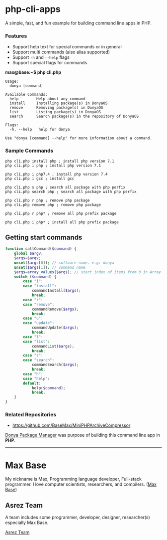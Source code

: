 # php-cli-apps

A simple, fast, and fun example for building command line apps in PHP.

### Features

- Support help text for special commands or in general
- Support multi commands (also alias supported)
- Support `-h` and `--help` flags
- Support special flags for commands

**max@base:~$ php cli.php**

```
Usage:
  donya [command]

Available Commands:
  help        Help about any command
  install     Installing package(s) in DonyaOS
  remove      Removing package(s) in DonyaOS
  list        Listing package(s) in DonyaOS
  search      Search package(s) in the repository of DonyaOS

Flags:
  -h, --help   help for donya

Use "donya [command] --help" for more information about a command.
```

### Sample Commands

```
php cli.php install php ; install php version 7.1
php cli.php i php ; install php version 7.1

php cli.php i php7.4 ; install php version 7.4
php cli.php i gcc ; install gcc

php cli.php s php ; search all package with php perfix
php cli.php search php ; search all package with php perfix

php cli.php r php ; remove php package
php cli.php remove php ; remove php package

php cli.php r php* ; remove all php prefix package

php cli.php i php* ; install all php prefix package
```

## Getting start commands

```php
function callCommand($command) {
	global $argv;
	$args=$argv;
	unset($args[0]); // software name. e.g: donya
	unset($args[1]); // command name
	$args=array_values($args); // start index of items from 0 in Array
	switch ($command) {
		case "i":
		case "install":
			commandInstall($args);
			break;
		case "r":
		case "remove":
			commandRemove($args);
			break;
		case "u":
		case "update":
			commandUpdate($args);
			break;
		case "l":
		case "list":
			commandList($args);
			break;
		case "s":
		case "search":
			commandSearch($args);
			break;
		case "h":
		case "help":
		default:
			help($command);
			break;
	}
}
```

### Related Repositories

- https://github.com/BaseMax/MiniPHPArchiveCompressor

[Donya Package Manager](https://github.com/DonyaOS/) was purpose of building this command line app in **PHP**.

---------

# Max Base

My nickname is Max, Programming language developer, Full-stack programmer. I love computer scientists, researchers, and compilers. ([Max Base](https://maxbase.org/))

## Asrez Team

A team includes some programmer, developer, designer, researcher(s) especially Max Base.

[Asrez Team](https://www.asrez.com/)

